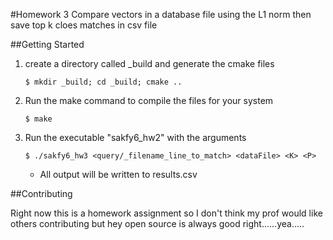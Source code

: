 #Homework 3
Compare vectors in a database file using the L1 norm then save top k cloes matches in csv file


##Getting Started

1. create a directory called _build and generate the cmake files

    `$ mkdir _build; cd _build; cmake ..`

2. Run the make command to compile the files for your system

    `$ make`

3. Run the executable "sakfy6_hw2" with the arguments

    `$ ./sakfy6_hw3 <query/_filename_line_to_match> <dataFile> <K> <P>`

    - All output will be written to results.csv

##Contributing

Right now this is a homework assignment so I don't think my prof would like others contributing but hey open source is always good right......yea.....